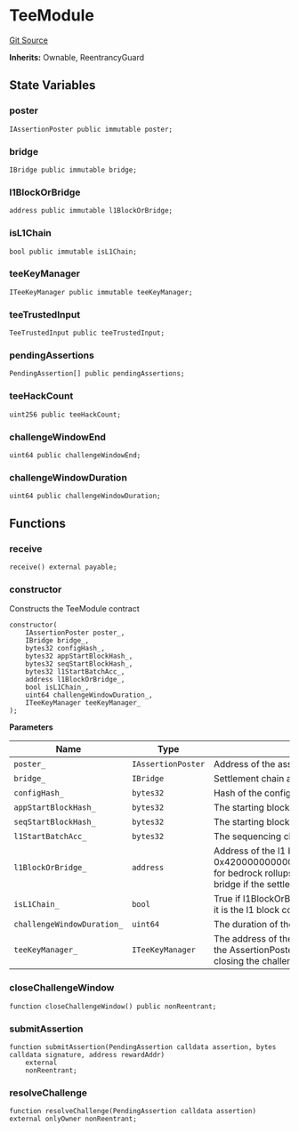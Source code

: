 # TeeModule
[Git Source](https://github.com/SyndicateProtocol/syndicate-appchains/blob/e670fbd66628d486b7f0c62387b907c2a44879ed/src/withdrawal/TeeModule.sol)

**Inherits:**
Ownable, ReentrancyGuard


## State Variables
### poster

```solidity
IAssertionPoster public immutable poster;
```


### bridge

```solidity
IBridge public immutable bridge;
```


### l1BlockOrBridge

```solidity
address public immutable l1BlockOrBridge;
```


### isL1Chain

```solidity
bool public immutable isL1Chain;
```


### teeKeyManager

```solidity
ITeeKeyManager public immutable teeKeyManager;
```


### teeTrustedInput

```solidity
TeeTrustedInput public teeTrustedInput;
```


### pendingAssertions

```solidity
PendingAssertion[] public pendingAssertions;
```


### teeHackCount

```solidity
uint256 public teeHackCount;
```


### challengeWindowEnd

```solidity
uint64 public challengeWindowEnd;
```


### challengeWindowDuration

```solidity
uint64 public challengeWindowDuration;
```


## Functions
### receive


```solidity
receive() external payable;
```

### constructor

Constructs the TeeModule contract


```solidity
constructor(
    IAssertionPoster poster_,
    IBridge bridge_,
    bytes32 configHash_,
    bytes32 appStartBlockHash_,
    bytes32 seqStartBlockHash_,
    bytes32 l1StartBatchAcc_,
    address l1BlockOrBridge_,
    bool isL1Chain_,
    uint64 challengeWindowDuration_,
    ITeeKeyManager teeKeyManager_
);
```
**Parameters**

|Name|Type|Description|
|----|----|-----------|
|`poster_`|`IAssertionPoster`|Address of the assertion poster contract|
|`bridge_`|`IBridge`|Settlement chain address of the appchain `Bridge` contract|
|`configHash_`|`bytes32`|Hash of the configuration data passed to the TEE|
|`appStartBlockHash_`|`bytes32`|The starting block hash of the appchain|
|`seqStartBlockHash_`|`bytes32`|The starting block hash of the sequencing chain|
|`l1StartBatchAcc_`|`bytes32`|The sequencing chain start batch accumulator|
|`l1BlockOrBridge_`|`address`|Address of the l1 block contract - 0x4200000000000000000000000000000000000015 for bedrock rollups - or the l1 <-> sequencing chain bridge if the settlement chain is the same as the l1 chain.|
|`isL1Chain_`|`bool`|True if l1BlockOrBridge is the bridge address and false if it is the l1 block contract address instead|
|`challengeWindowDuration_`|`uint64`|The duration of the challenge window in seconds|
|`teeKeyManager_`|`ITeeKeyManager`|The address of the TEE key manager contract Note that the AssertionPoster must be owned by the TeeModule for closing the challenge window to work properly|


### closeChallengeWindow


```solidity
function closeChallengeWindow() public nonReentrant;
```

### submitAssertion


```solidity
function submitAssertion(PendingAssertion calldata assertion, bytes calldata signature, address rewardAddr)
    external
    nonReentrant;
```

### resolveChallenge


```solidity
function resolveChallenge(PendingAssertion calldata assertion) external onlyOwner nonReentrant;
```

